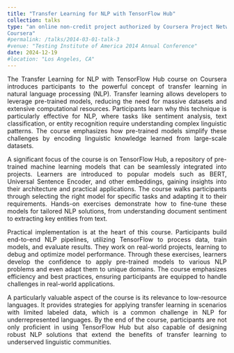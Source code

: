 ```yaml
---
title: "Transfer Learning for NLP with TensorFlow Hub"
collection: talks
type: "an online non-credit project authorized by Coursera Project Network and offered through
Coursera"
#permalink: /talks/2014-03-01-talk-3
#venue: "Testing Institute of America 2014 Annual Conference"
date: 2024-12-19
#location: "Los Angeles, CA"
---
```

<p style="text-align: justify;">
The Transfer Learning for NLP with TensorFlow Hub course on Coursera introduces participants to the powerful concept of transfer learning in natural language processing (NLP). Transfer learning allows developers to leverage pre-trained models, reducing the need for massive datasets and extensive computational resources. Participants learn why this technique is particularly effective for NLP, where tasks like sentiment analysis, text classification, or entity recognition require understanding complex linguistic patterns. The course emphasizes how pre-trained models simplify these challenges by encoding linguistic knowledge learned from large-scale datasets.
</p>

<p style="text-align: justify;">
A significant focus of the course is on TensorFlow Hub, a repository of pre-trained machine learning models that can be seamlessly integrated into projects. Learners are introduced to popular models such as BERT, Universal Sentence Encoder, and other embeddings, gaining insights into their architecture and practical applications. The course walks participants through selecting the right model for specific tasks and adapting it to their requirements. Hands-on exercises demonstrate how to fine-tune these models for tailored NLP solutions, from understanding document sentiment to extracting key entities from text.
</p>

<p style="text-align: justify;">
Practical implementation is at the heart of this course. Participants build end-to-end NLP pipelines, utilizing TensorFlow to process data, train models, and evaluate results. They work on real-world projects, learning to debug and optimize model performance. Through these exercises, learners develop the confidence to apply pre-trained models to various NLP problems and even adapt them to unique domains. The course emphasizes efficiency and best practices, ensuring participants are equipped to handle challenges in real-world applications.
</p>

<p style="text-align: justify;">
A particularly valuable aspect of the course is its relevance to low-resource languages. It provides strategies for applying transfer learning in scenarios with limited labeled data, which is a common challenge in NLP for underrepresented languages. By the end of the course, participants are not only proficient in using TensorFlow Hub but also capable of designing robust NLP solutions that extend the benefits of transfer learning to underserved linguistic communities.
</p>